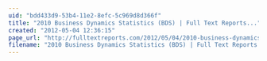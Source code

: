 ```yaml
---
uid: "bdd433d9-53b4-11e2-8efc-5c969d8d366f"
title: "2010 Business Dynamics Statistics (BDS) | Full Text Reports..."
created: "2012-05-04 12:36:15"
page_url: "http://fulltextreports.com/2012/05/04/2010-business-dynamics-statistics-bds/"
filename: "2010 Business Dynamics Statistics (BDS) | Full Text Reports.html"
---
```

